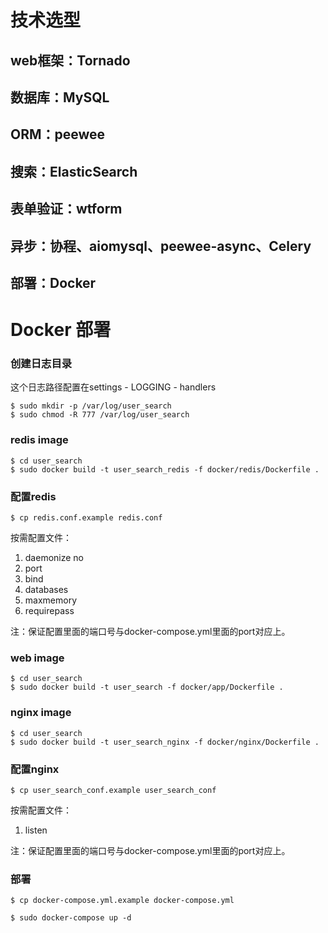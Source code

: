 # 技术选型
## web框架：Tornado
## 数据库：MySQL
## ORM：peewee
## 搜索：ElasticSearch
## 表单验证：wtform
## 异步：协程、aiomysql、peewee-async、Celery
## 部署：Docker

# Docker 部署

### 创建日志目录
这个日志路径配置在settings - LOGGING - handlers
```
$ sudo mkdir -p /var/log/user_search
$ sudo chmod -R 777 /var/log/user_search
```

### redis image
```
$ cd user_search
$ sudo docker build -t user_search_redis -f docker/redis/Dockerfile .
```

### 配置redis
```
$ cp redis.conf.example redis.conf
```
按需配置文件：
1. daemonize no
2. port
3. bind
4. databases
5. maxmemory
6. requirepass

注：保证配置里面的端口号与docker-compose.yml里面的port对应上。

### web image
```
$ cd user_search
$ sudo docker build -t user_search -f docker/app/Dockerfile .
```

### nginx image
```
$ cd user_search
$ sudo docker build -t user_search_nginx -f docker/nginx/Dockerfile .
```

### 配置nginx
```
$ cp user_search_conf.example user_search_conf
```
按需配置文件：
1. listen

注：保证配置里面的端口号与docker-compose.yml里面的port对应上。

### 部署
```
$ cp docker-compose.yml.example docker-compose.yml

$ sudo docker-compose up -d
```
